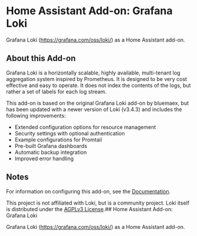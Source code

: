 # Home Assistant Add-on: Grafana Loki

Grafana Loki (https://grafana.com/oss/loki/) as a Home Assistant add-on.

## About this Add-on

Grafana Loki is a horizontally scalable, highly available, multi-tenant log aggregation system inspired by Prometheus. It is designed to be very cost effective and easy to operate. It does not index the contents of the logs, but rather a set of labels for each log stream.

This add-on is based on the original Grafana Loki add-on by bluemaex, but has been updated with a newer version of Loki (v3.4.3) and includes the following improvements:

- Extended configuration options for resource management
- Security settings with optional authentication
- Example configurations for Promtail
- Pre-built Grafana dashboards
- Automatic backup integration
- Improved error handling

## Notes

For information on configuring this add-on, see the [Documentation](DOCS.md).

This project is not affiliated with Loki, but is a community project. Loki itself is distributed under the [AGPLv3 License](https://www.gnu.org/licenses/agpl-3.0.html).## Home Assistant Add-on: Grafana Loki

Grafana Loki (https://grafana.com/oss/loki/) as a Home Assistant add-on.

